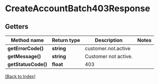 # CreateAccountBatch403Response

## Getters

Method name | Return type | Description | Notes
------------ | ------------- | ------------- | -------------
**getErrorCode()** | **string** | customer.not.active |
**getMessage()** | **string** | Customer not active. |
**getStatusCode()** | **float** | 403 |

[[Back to Index]](../index.md)

